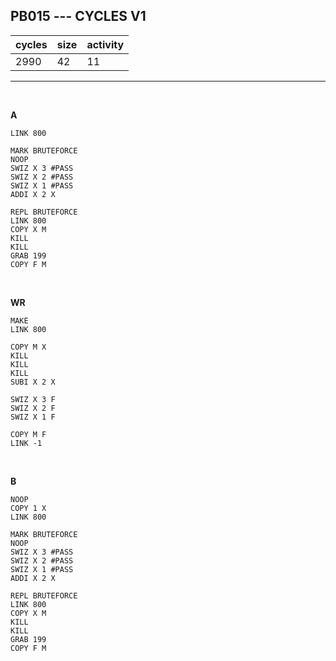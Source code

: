 ## PB015 --- CYCLES V1

| cycles | size | activity |
| ------ | ---- | -------- |
| 2990 | 42 | 11 |
<hr>
<br>

**A**

```
LINK 800

MARK BRUTEFORCE
NOOP
SWIZ X 3 #PASS
SWIZ X 2 #PASS
SWIZ X 1 #PASS
ADDI X 2 X

REPL BRUTEFORCE
LINK 800
COPY X M
KILL
KILL
GRAB 199
COPY F M
```

<br>

**WR**

```
MAKE
LINK 800

COPY M X
KILL
KILL
KILL
SUBI X 2 X

SWIZ X 3 F
SWIZ X 2 F
SWIZ X 1 F

COPY M F
LINK -1
```

<br>

**B**

```
NOOP
COPY 1 X
LINK 800

MARK BRUTEFORCE
NOOP
SWIZ X 3 #PASS
SWIZ X 2 #PASS
SWIZ X 1 #PASS
ADDI X 2 X

REPL BRUTEFORCE
LINK 800
COPY X M
KILL
KILL
GRAB 199
COPY F M
```
